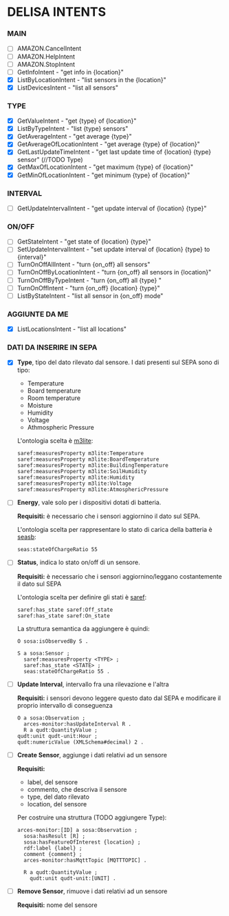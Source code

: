 # DELISA INTENTS

### MAIN
- [ ] AMAZON.CancelIntent
- [ ] AMAZON.HelpIntent
- [ ] AMAZON.StopIntent
- [ ] GetInfoIntent               - "get info in {location}"
- [x] ListByLocationIntent        - "list sensors in the {location}"
- [x] ListDevicesIntent           - "list all sensors"

### TYPE
- [x] GetValueIntent              - "get {type} of {location}"
- [x] ListByTypeIntent            - "list {type} sensors"
- [x] GetAverageIntent            - "get average {type}"
- [x] GetAverageOfLocationIntent  - "get average {type} of {location}"
- [x] GetLastUpdateTimeIntent     - "get last update time of {location} {type} sensor"  (//TODO Type)
- [x] GetMaxOfLocationIntent      - "get maximum {type} of {location}"
- [x] GetMinOfLocationIntent      - "get minimum {type} of {location}"

### INTERVAL
- [ ] GetUpdateIntervalIntent     - "get update interval of {location} {type}"

### ON/OFF
- [ ] GetStateIntent              - "get state of {location} {type}"
- [ ] SetUpdateIntervalIntent     - "set update interval of {location} {type} to {interval}"
- [ ] TurnOnOffAllIntent          - "turn {on_off} all sensors"
- [ ] TurnOnOffByLocationIntent   - "turn {on_off} all sensors in {location}"
- [ ] TurnOnOffByTypeIntent       - "turn {on_off} all {type} "
- [ ] TurnOnOffIntent             - "turn {on_off} {location} {type}"
- [ ] ListByStateIntent           - "list all sensor in {on_off} mode"

### AGGIUNTE DA ME
- [x] ListLocationsIntent         - "list all locations"

### DATI DA INSERIRE IN SEPA
- [x] **Type**, tipo del dato rilevato dal sensore. I dati presenti sul SEPA sono di tipo:
  - Temperature 
  - Board temperature
  - Room temperature
  - Moisture    
  - Humidity    
  - Voltage     
  - Athmospheric Pressure
  
  L'ontologia scelta è [m3lite](https://github.com/fiesta-iot/ontology/blob/master/m3-lite.owl): 
  ```
  saref:measuresProperty m3lite:Temperature
  saref:measuresProperty m3lite:BoardTemperature
  saref:measuresProperty m3lite:BuildingTemperature
  saref:measuresProperty m3lite:SoilHumidity
  saref:measuresProperty m3lite:Humidity
  saref:measuresProperty m3lite:Voltage
  saref:measuresProperty m3lite:AtmosphericPressure
  ```

- [ ] **Energy**, vale solo per i dispositivi dotati di batteria.
  
  **Requisiti:** è necessario che i sensori aggiornino il dato sul SEPA.

  L'ontologia scelta per rappresentare lo stato di carica della batteria è [seasb](https://ci.mines-stetienne.fr/seas/BatteryOntology-1.0.ttl):
  ```
  seas:stateOfChargeRatio 55
  ```


- [ ] **Status**, indica lo stato on/off di un sensore.

  **Requisiti:** è necessario che i sensori aggiornino/leggano costantemente il dato sul SEPA

  L'ontologia scelta per definire gli stati è [saref](http://ontology.tno.nl/saref/):

  ```
  saref:has_state saref:Off_state
  saref:has_state saref:On_state
  ```

  La struttura semantica da aggiungere è quindi:
  ```
  O sosa:isObservedBy S .

  S a sosa:Sensor ;
    saref:measuresProperty <TYPE> ;
    saref:has_state <STATE> ;
    seas:stateOfChargeRatio 55 .
  ```

- [ ] **Update Interval**, intervallo fra una rilevazione e l'altra

  **Requisiti:** i sensori devono leggere questo dato dal SEPA e modificare il proprio intervallo di conseguenza
  ```
  O a sosa:Observation ;
    arces-monitor:hasUpdateInterval R .
    R a qudt:QuantityValue ;
  qudt:unit qudt-unit:Hour ;
  qudt:numericValue (XMLSchema#decimal) 2 .
  ```

- [ ] **Create Sensor**, aggiunge i dati relativi ad un sensore
  
  **Requisiti:**
  - label, del sensore
  - commento, che descriva il sensore
  - type, del dato rilevato
  - location, del sensore
  
  Per costruire una struttura (TODO aggiungere Type): 
  ```
  arces-monitor:[ID] a sosa:Observation ;
    sosa:hasResult [R] ;
    sosa:hasFeatureOfInterest {location} ;
    rdf:label {label} ;
    comment {comment} ;
    arces-monitor:hasMqttTopic [MQTTTOPIC] .

    R a qudt:QuantityValue ;
      qudt:unit qudt-unit:[UNIT] .
  ```

- [ ] **Remove Sensor**, rimuove i dati relativi ad un sensore
  
  **Requisiti:** nome del sensore